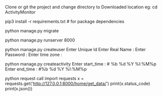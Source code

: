 Clone or git the project and change directory to Downloaded location
eg: cd ActivityMonitor

pip3 install -r requirements.txt # for package dependencies

python manage.py migrate

python manage.py runserver 8000


python manage.py createuser
Enter Unique Id 
Enter Real Name : 
Enter Password : 
Enter time zone :

python manage.py createactivity
Enter start_time :               # %b %d %Y %I:%M%p
Enter end_time :                 #%b %d %Y %I:%M%p


python request call
import requests
x = requests.get('http://127.0.0.1:8000/home/get_data/')
print(x.status_code)
print(x.json())